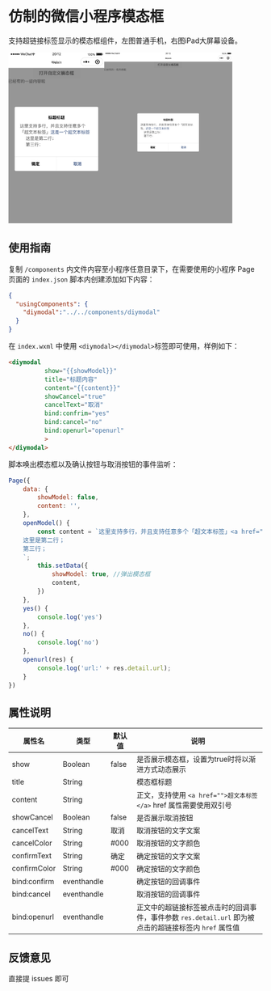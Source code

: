 # 仿制的微信小程序模态框

支持超链接标签显示的模态框组件，左图普通手机，右图iPad大屏幕设备。

<img src="./src/20220713-195918@2x.png" alt="20220713-195918@2x" style="zoom: 33%;" /><img src="./src/20220713-201124@2x.png" alt="20220713-201124@2x" style="zoom: 33%;" />

## 使用指南

复制 `/components` 内文件内容至小程序任意目录下，在需要使用的小程序 Page 页面的 `index.json` 脚本内创建添加如下内容：

```json
{
  "usingComponents": {
    "diymodal":"../../components/diymodal"
  }
}
```

在 `index.wxml` 中使用 `<diymodal></diymodal>`标签即可使用，样例如下：

```html
<diymodal 
          show="{{showModel}}" 
          title="标题内容" 
          content="{{content}}" 
          showCancel="true" 
          cancelText="取消" 
          bind:confrim="yes" 
          bind:cancel="no"
          bind:openurl="openurl"
          >
</diymodal>
```

脚本唤出模态框以及确认按钮与取消按钮的事件监听：

```javascript
Page({
    data: {
        showModel: false,
        content: '',
    },
    openModel() {
        const content = `这里支持多行，并且支持任意多个「超文本标签」<a href="xxxxx">这是一个超文本标签</a>
    这里是第二行；
    第三行；
    `;
        this.setData({
            showModel: true, //弹出模态框
            content,
        })
    },
    yes() {
        console.log('yes')
    },
    no() {
        console.log('no')
    },
    openurl(res) {
        console.log('url:' + res.detail.url);
    }
})
```

## 属性说明

| 属性名       | 类型        | 默认值 | 说明                                                         |
| ------------ | ----------- | ------ | ------------------------------------------------------------ |
| show         | Boolean     | false  | 是否展示模态框，设置为true时将以渐进方式动态展示             |
| title        | String      |        | 模态框标题                                                   |
| content      | String      |        | 正文，支持使用 `<a href="">超文本标签</a>` href 属性需要使用双引号 |
| showCancel   | Boolean     | false  | 是否展示取消按钮                                             |
| cancelText   | String      | 取消   | 取消按钮的文字文案                                           |
| cancelColor  | String      | #000   | 取消按钮的文字颜色                                           |
| confirmText  | String      | 确定   | 确定按钮的文字文案                                           |
| confirmColor | String      | #000   | 确定按钮的文字颜色                                           |
| bind:confirm | eventhandle |        | 确定按钮的回调事件                                           |
| bind:cancel  | eventhandle |        | 取消按钮的回调事件                                           |
| bind:openurl | eventhandle |        | 正文中的超链接标签被点击时的回调事件，事件参数 `res.detail.url` 即为被点击的超链接标签内 `href` 属性值 |

## 反馈意见

直接提 issues 即可